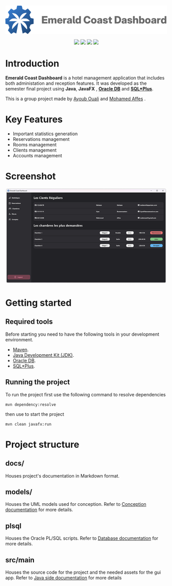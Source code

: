<p align="center">
    <picture>
            <source media="(prefers-color-scheme: dark)" srcset="https://github.com/MohamedAffes0/HotelManagementSystem/blob/Mohamed/docs/images/logo-with-text-dark-mode.png">
            <source media="(prefers-color-scheme: light)" srcset="https://github.com/MohamedAffes0/HotelManagementSystem/blob/Mohamed/docs/images/logo-with-text-light-mode.png">
            <img src="https://github.com/MohamedAffes0/HotelManagementSystem/blob/Mohamed/docs/images/logo-with-text-light-mode.png">
    </picture>
</p>

<p align="center">
    <img src="https://img.shields.io/badge/Made%20with-Java-red.svg">
    <img src="https://img.shields.io/badge/Using-OracleDB-red.svg">
    <img src="https://img.shields.io/badge/License-MIT-green.svg">
    <img src="https://img.shields.io/badge/Groupe-MI2A-blue.svg">
</p>

# Introduction
**Emerald Coast Dashboard** is a hotel management application that includes both administation and reception features. It was developed as the semester final project using **Java**, **JavaFX** , **[Oracle DB](https://www.oracle.com/database/)** and **[SQL*Plus](https://www.oracle.com/database/technologies/sqlplus-cloud.html)**.

This is a group project made by [Ayoub Ouali](https://github.com/the-viceroy) and [Mohamed Affes](https://github.com/MohamedAffes0) .

# Key Features
* Important statistics generation
* Reservations management
* Rooms management
* Clients management
* Accounts management

# Screenshot
<p>
    <img src="https://github.com/MohamedAffes0/HotelManagementSystem/blob/Mohamed/docs/images/screenshot.png">
</p>

# Getting started
## Required tools
Before starting you need to have the following tools in your development environment.
* [Maven](https://maven.apache.org/).
* [Java Development Kit (JDK)](https://www.oracle.com/java/technologies/downloads/).
* [Oracle DB](https://www.oracle.com/database/).
* [SQL*Plus](https://www.oracle.com/database/technologies/sqlplus-cloud.html).

## Running the project
To run the project first use the following command to resolve dependencies
```
mvn dependency:resolve
```
then use to start the project
```
mvn clean javafx:run
```

# Project structure
## docs/
Houses project's documentation in Markdown format.
## models/
Houses the UML models used for conception. Refer to [Conception documentation](/docs/conception.md) for more details.
## plsql
Houses the Oracle PL/SQL scripts. Refer to [Database documentation](/docs/analyse_plsql.md) for more details.
## src/main
Houses the source code for the project and the needed assets for the gui app. Refer to [Java side documentation](/docs/analyse_java.md) for more details
